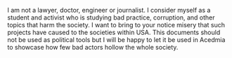 I am not a lawyer, doctor, engineer or journalist. I consider myself as a student and activist who is studying bad practice, corruption, and other topics that harm the society. 
I want to bring to your notice misery that such projects have caused to the societies within USA. This documents should not be used as political tools but I will be happy to 
let it be used in Acedmia to showcase how few bad actors hollow the whole society.  

